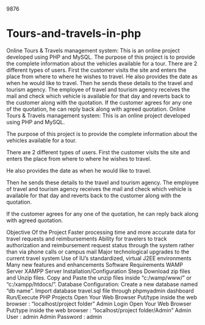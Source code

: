 9876
# Tours-and-travels-in-php
Online Tours &amp; Travels management system: This is an online project developed using PHP and MySQL.  The purpose of this project is to provide the complete information about the vehicles available for a tour.  There are 2 different types of users. First the customer visits the site and enters the place from where to where he wishes to travel.  He also provides the date as when he would like to travel.  Then he sends these details to the travel and tourism agency. The employee of travel and tourism agency receives the mail and check which vehicle is available for that day and reverts back to the customer along with the quotation.  If the customer agrees for any one of the quotation, he can reply back along with agreed quotation.
Online Tours & Travels management system: This is an online project developed using PHP and MySQL.

The purpose of this project is to provide the complete information about the vehicles available for a tour.

There are 2 different types of users. First the customer visits the site and enters the place from where to where he wishes to travel.

He also provides the date as when he would like to travel.

Then he sends these details to the travel and tourism agency. The employee of travel and tourism agency receives the mail and check which vehicle is available for that day and reverts back to the customer along with the quotation.

If the customer agrees for any one of the quotation, he can reply back along with agreed quotation.

Objective Of the Project
Faster processing time and more accurate data for travel requests and reimbursements
Ability for travelers to track authorization and reimbursement request status through the system rather than via phone calls or campus mail
Major technological upgrades to the current travel system
Use of IU’s standardized, virtual J2EE environments
Many new features and enhancements
Software Requirements
WAMP Server
XAMPP Server
Installation/Configuration Steps
Download zip files and Unzip files.
Copy and Paste the unzip files inside “c:/wamp/www/” or “c:/xampp/htdocs/”.
Database Configuration:
Create a new database named “db name”.
Import database travel.sql file through phpmyadmin dashboard
Run/Execute PHP Projects
Open Your Web Browser
Put/type inside the web browser : “localhost/project folder”
Admin Login
Open Your Web Browser
Put/type inside the web browser : “localhost/project folder/Admin”
Admin User : admin
Admin Password : admin
